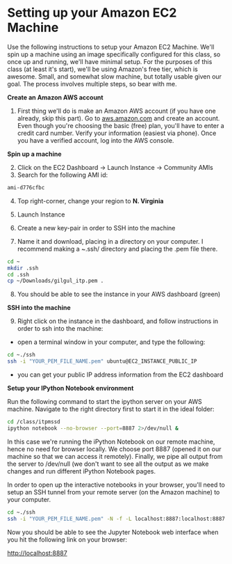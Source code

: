 # Setting up your Amazon EC2 Machine

Use the following instructions to setup your Amazon EC2 Machine. We'll spin up a machine using an image specifically configured for this class, so once up and running, we'll have minimal setup. For the purposes of this class (at least it's start), we'll be using Amazon's free tier, which is awesome. Small, and somewhat slow machine, but totally usable given our goal. The process involves multiple steps, so bear with me.

**Create an Amazon AWS account**

1. First thing we'll do is make an Amazon AWS account (if you have one already, skip this part). Go to [aws.amazon.com] and create an account. Even though you're choosing the basic (free) plan, you'll have to enter a credit card number. Verify your information (easiest via phone). Once you have a verified account, log into the AWS console.

**Spin up a machine**

2. Click on the EC2 Dashboard -> Launch Instance -> Community AMIs
3. Search for the following AMI id:
```sh
ami-d776cfbc
```

4. Top right-corner, change your region to **N. Virginia**

5. Launch Instance

6. Create a new key-pair in order to SSH into the machine

7. Name it and download, placing in a directory on your computer. I recommend making a ~.ssh/ directory and placing the .pem file there.
```sh
cd ~
mkdir .ssh
cd .ssh
cp ~/Downloads/gilgul_itp.pem .
```

8. You should be able to see the instance in your AWS dashboard (green)

**SSH into the machine** 

9. Right click on the instance in the dashboard, and follow instructions in order to ssh into the machine:

- open a terminal window in your computer, and type the following:
```sh
cd ~./ssh
ssh -i "YOUR_PEM_FILE_NAME.pem" ubuntu@EC2_INSTANCE_PUBLIC_IP
```
- you can get your public IP address information from the EC2 dashboard

**Setup your IPython Notebook environment**

Run the following command to start the ipython server on your AWS machine. Navigate to the right directory first to start it in the ideal folder:
```sh
cd /class/itpmssd
ipython notebook --no-browser --port=8887 2>/dev/null &
```

In this case we're running the iPython Notebook on our remote machine, hence no need for browser locally. We choose port 8887 (opened it on our machine so that we can access it remotely). Finally, we pipe all output from the server to /dev/null (we don't want to see all the output as we make changes and run different iPython Notebook pages.

In order to open up the interactive notebooks in your browser, you'll need to setup an SSH tunnel from your remote server (on the Amazon machine) to your computer.

```sh
cd ~./ssh
ssh -i "YOUR_PEM_FILE_NAME.pem" -N -f -L localhost:8887:localhost:8887 ubuntu@EC2_INSTANCE_PUBLIC_IP
```

Now you should be able to see the Jupyter Notebook web interface when you hit the following link on your browser:

[http://localhost:8887]






[aws.amazon.com]:http://aws.amazon.com
[http://localhost:8887]:http://localhost:8887/tree

